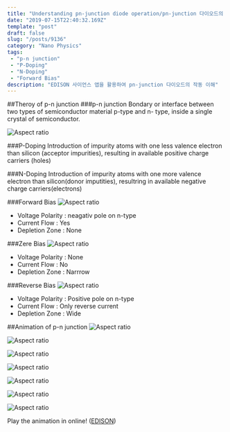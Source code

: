 ```yaml
---
title: "Understanding pn-junction diode operation/pn-junction 다이오드의 작동 이해"
date: "2019-07-15T22:40:32.169Z"
template: "post"
draft: false
slug: "/posts/9136"
category: "Nano Physics"
tags: 
 - "p-n junction"
 - "P-Doping"
 - "N-Doping"
 - "Forward Bias"
description: "EDISON 사이언스 앱을 활용하여 pn-junction 다이오드의 작동 이해"
---
```

##Theroy of p-n junction
###p-n junction
Bondary or interface between two types of semiconductor material p-type and n- type, inside a single crystal of semiconductor.

![Aspect ratio](/media/POST/9136/0.jpg)

###P-Doping
Introduction of impurity atoms with one less valence electron than silicon (acceptor impurities), resulting in available positive charge carriers (holes)

###N-Doping
Introduction of impurity atoms with one more valence electron than silicon(donor imputities), resultring in available negative charge carriers(electrons)

###Forward Bias
![Aspect ratio](/media/POST/9136/1.jpg)

- Voltage Polarity : neagativ pole on n-type
- Current Flow : Yes
- Depletion Zone : None


###Zere Bias
![Aspect ratio](/media/POST/9136/2.jpg)

- Voltage Polarity : None
- Current Flow : No
- Depletion Zone : Narrrow

###Reverse Bias
![Aspect ratio](/media/POST/9136/3.jpg)

- Voltage Polarity : Positive pole on n-type
- Current Flow : Only reverse current
- Depletion Zone : Wide

##Animation of p-n junction
![Aspect ratio](/media/POST/9136/4.jpg)

![Aspect ratio](/media/POST/9136/5.jpg)

![Aspect ratio](/media/POST/9136/6.jpg)

![Aspect ratio](/media/POST/9136/7.jpg)

![Aspect ratio](/media/POST/9136/8.jpg)

![Aspect ratio](/media/POST/9136/9.jpg)

![Aspect ratio](/media/POST/9136/10.jpg)

 Play the animation in online!
 ([EDISON](https://www.edison.re.kr/edison-content?p_p_id=edisoncontent_WAR_edisoncontent2016portlet&p_p_lifecycle=0&p_p_state=maximized&p_p_mode=view&p_p_col_id=column-1&p_p_col_count=1&_edisoncontent_WAR_edisoncontent2016portlet_myaction=generalModifyView&_edisoncontent_WAR_edisoncontent2016portlet_contentDiv=2001003&_edisoncontent_WAR_edisoncontent2016portlet_contentSeq=9136))